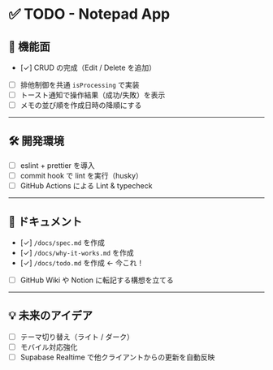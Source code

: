 # ✅ TODO - Notepad App

## 🚀 機能面
- [✓] CRUD の完成（Edit / Delete を追加）
- [ ] 排他制御を共通 `isProcessing` で実装
- [ ] トースト通知で操作結果（成功/失敗）を表示
- [ ] メモの並び順を作成日時の降順にする

---

## 🛠 開発環境
- [ ] eslint + prettier を導入
- [ ] commit hook で lint を実行（husky）
- [ ] GitHub Actions による Lint & typecheck

---

## 📝 ドキュメント
- [✓] `/docs/spec.md` を作成
- [✓] `/docs/why-it-works.md` を作成
- [✓] `/docs/todo.md` を作成 ← 今これ！
- [ ] GitHub Wiki や Notion に転記する構想を立てる

---

## 💡 未来のアイデア
- [ ] テーマ切り替え（ライト / ダーク）
- [ ] モバイル対応強化
- [ ] Supabase Realtime で他クライアントからの更新を自動反映
